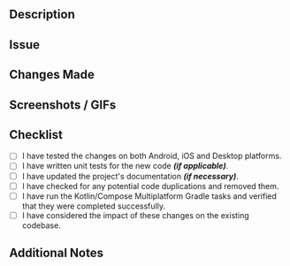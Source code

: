 ## Description
<!-- Describe the purpose and changes introduced by this pull request. -->

## Issue
<!-- Link to the related issue(s) if applicable. -->

## Changes Made
<!-- List the main changes made in this pull request. -->

## Screenshots / GIFs
<!-- Add any relevant screenshots or GIFs showcasing the changes (if applicable). -->

## Checklist
<!-- Mark the completed items with [x] and provide any additional comments when necessary. -->
- [ ] I have tested the changes on both Android, iOS and Desktop platforms.
- [ ] I have written unit tests for the new code ___(if applicable)___.
- [ ] I have updated the project's documentation ___(if necessary)___.
- [ ] I have checked for any potential code duplications and removed them.
- [ ] I have run the Kotlin/Compose Multiplatform Gradle tasks and verified that they were completed successfully.
- [ ] I have considered the impact of these changes on the existing codebase.

## Additional Notes
<!-- Add any other relevant information or notes that may be helpful for the code review. -->

<!-- Feel free to add any additional sections that may be specific to your project. -->